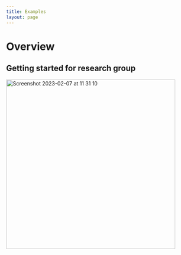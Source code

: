 ```yaml
---
title: Examples
layout: page
---
```


# Overview

## Getting started for research group



<img width="457" alt="Screenshot 2023-02-07 at 11 31 10" src="https://user-images.githubusercontent.com/51486716/217220503-4c3a36a3-e5d1-487c-979b-06e14ba5bafb.png">
